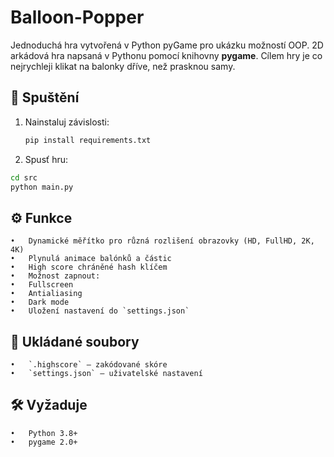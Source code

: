 # Balloon-Popper

Jednoduchá hra vytvořená v Python pyGame pro ukázku možností OOP.
2D arkádová hra napsaná v Pythonu pomocí knihovny **pygame**. Cílem hry je co nejrychleji klikat na balonky dříve, než prasknou samy.

## 🚀 Spuštění

1. Nainstaluj závislosti:
   ```bash
   pip install requirements.txt
   ```
2. Spusť hru:

```bash
cd src
python main.py
```

## ⚙️ Funkce

    •	Dynamické měřítko pro různá rozlišení obrazovky (HD, FullHD, 2K, 4K)
    •	Plynulá animace balónků a částic
    •	High score chráněné hash klíčem
    •	Možnost zapnout:
    •	Fullscreen
    •	Antialiasing
    •	Dark mode
    •	Uložení nastavení do `settings.json`

## 💾 Ukládané soubory

    •	`.highscore` – zakódované skóre
    •	`settings.json` – uživatelské nastavení

## 🛠️ Vyžaduje

    •	Python 3.8+
    •	pygame 2.0+
